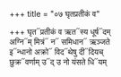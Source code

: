 +++
title = "०७ घृतप्रतीकं व"

+++
घृत᳓प्रतीकं व ऋत᳓स्य धूर्ष᳓दम्  
अग्नि᳓म् मित्रं᳓ न᳓ समिधान᳓ ऋञ्जते  
इ᳓न्धानो अक्रो᳓ विद᳓थेषु दी᳓दियच्  
छुक्र᳓वर्णाम् उ᳓द् उ नो यंसते धि᳓यम्